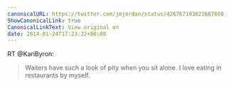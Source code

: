 ```yaml
---
canonicalURL: https://twitter.com/jmjordan/status/426767193821687808
ShowCanonicalLink: true
CanonicalLinkText: View original on
date: 2014-01-24T17:23:22+00:00
---
```

RT @KariByron:
> Waiters have such a look of pity when you sit alone.  I love eating in restaurants by myself.